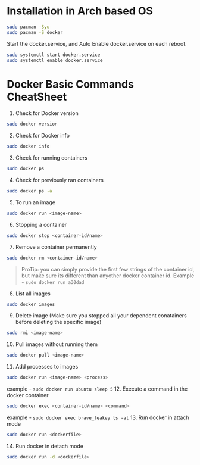 # Installation in Arch based OS
```bash
sudo pacman -Syu
sudo pacman -S docker
```
Start the docker.service, and Auto Enable docker.service on each reboot.
```bash
sudo systemctl start docker.service
sudo systemctl enable docker.service
```

# Docker Basic Commands CheatSheet

1. Check for Docker version
```bash
sudo docker version
```
2. Check for Docker info 
```bash
sudo docker info
```
3. Check for running containers
```bash
sudo docker ps
```
4. Check for previously ran containers
```bash
sudo docker ps -a 
```
5. To run an image
```bash
sudo docker run <image-name>
```
6. Stopping a container
```bash
sudo docker stop <container-id/name>
```
7. Remove a container permanently
```bash
sudo docker rm <container-id/name>
```
> ProTip: you can simply provide the first few strings of the container id, but make sure its different than anyother docker container id. Example - `sudo docker run a30dad`
8. List all images 
```bash
sudo docker images
```
9. Delete image (Make sure you stopped all your dependent conatainers before deleting the specific image)
```bash
sudo rmi <image-name>
```
10. Pull images without running them
```bash
sudo docker pull <image-name>
```
11. Add processes to images
```bash
sudo docker run <image-name> <process>
```
example - `sudo docker run ubuntu sleep 5`
12. Execute a command in the docker container
```bash
sudo docker exec <container-id/name> <command>
```
example - `sudo docker exec brave_leakey ls -al`
13. Run docker in attach mode
```bash
sudo docker run <dockerfile>
```
14. Run docker in detach mode
```bash
sudo docker run -d <dockerfile>
```
